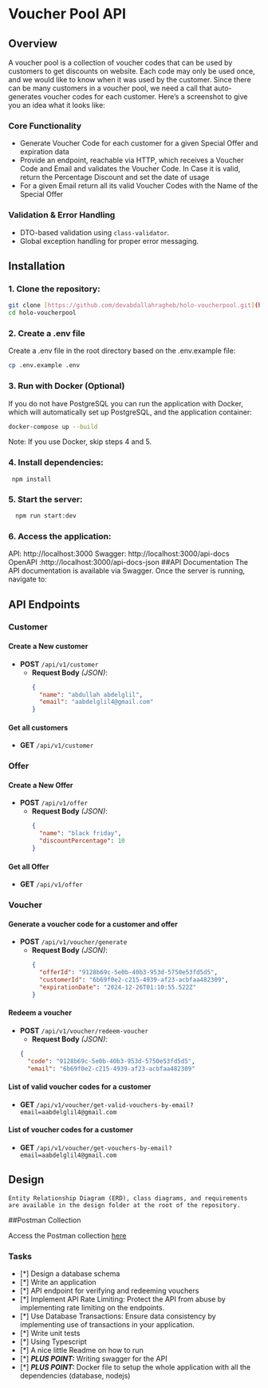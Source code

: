 # Voucher Pool API

## Overview
A voucher pool is a collection of voucher codes that can be used by customers to get discounts on website. Each code may only be used once, and we would like to know when it was used by the customer. Since there can be many customers in a voucher pool, we need a call that auto-generates voucher codes for each customer. Here’s a screenshot to give you an idea what it looks like:

### Core Functionality
* Generate Voucher Code for each customer for a given Special Offer and expiration data
* Provide an endpoint, reachable via HTTP, which receives a Voucher Code and Email and
  validates the Voucher Code. In Case it is valid, return the Percentage Discount and set the
  date of usage
* For a given Email return all its valid Voucher Codes with the Name of the Special Offer


### Validation & Error Handling
- DTO-based validation using `class-validator`.
- Global exception handling for proper error messaging.

  
## Installation
### 1. Clone the repository:
   ```bash
git clone [https://github.com/devabdallahragheb/holo-voucherpool.git](https://github.com/devabdallahragheb/holo-voucherpool.git)
cd holo-voucherpool
   ```
### 2. Create a .env file
Create a .env file in the root directory based on the .env.example file:
 ```bash
cp .env.example .env
```
### 3. Run with Docker (Optional)
   
If you do not have PostgreSQL you can run the application with Docker, which will automatically set up PostgreSQL,  and the application container:
 ```bash
docker-compose up --build
```

Note: If you use Docker, skip steps 4 and 5.

### 4. Install dependencies:
     npm install
   
### 5. Start the server:
 ```bash
   npm run start:dev
   ```
### 6. Access the application:

API: http://localhost:3000
Swagger: http://localhost:3000/api-docs
OpenAPI :http://localhost:3000/api-docs-json
##API Documentation
The API documentation is available via Swagger. Once the server is running, navigate to:

## API Endpoints

### **Customer**
#### Create a New customer
- **POST** `/api/v1/customer`
  - **Request Body** *(JSON)*:
    ```json
    {
      "name": "abdullah abdelglil",
      "email": "aabdelglil4@gmail.com"
    }
    ```
#### Get all customers
- **GET** `/api/v1/customer`
  
### **Offer**
#### Create a New Offer
- **POST** `/api/v1/offer`
  - **Request Body** *(JSON)*:
    ```json
    {
      "name": "black friday",
      "discountPercentage": 10
    }
    ```
#### Get all Offer
- **GET** `/api/v1/offer`
### **Voucher**
#### Generate a voucher code for a customer and offer
- **POST** `/api/v1/voucher/generate`
  - **Request Body** *(JSON)*:
    ```json
    {
      "offerId": "9128b69c-5e0b-40b3-953d-5750e53fd5d5",
      "customerId": "6b69f0e2-c215-4939-af23-acbfaa482309",
      "expirationDate": "2024-12-26T01:10:55.522Z" 
    }
    ```
#### Redeem a voucher
- **POST** `/api/v1/voucher/redeem-voucher`
    - **Request Body** *(JSON)*:
    ```json
    {
      "code": "9128b69c-5e0b-40b3-953d-5750e53fd5d5",
      "email": "6b69f0e2-c215-4939-af23-acbfaa482309"
    ```
#### List of valid voucher codes for a customer
- **GET** `/api/v1/voucher/get-valid-vouchers-by-email?email=aabdelglil4@gmail.com`
#### List of voucher codes for a customer
- **GET** `/api/v1/voucher/get-vouchers-by-email?email=aabdelglil4@gmail.com`
## Design

    Entity Relationship Diagram (ERD), class diagrams, and requirements are available in the design folder at the root of the repository.
    
##Postman Collection

Access the Postman collection [here](https://orange-satellite-870733.postman.co/workspace/TDRA~912c536b-3f54-49d1-9ac4-014cca31bc3d/collection/27835951-4af1de32-f493-4950-abdc-aa1583f59c9c?action=share&creator=27835951)
 ### Tasks
* [*] Design a database schema
* [*] Write an application
* [*] API endpoint for verifying and redeeming vouchers
* [*] Implement API Rate Limiting: Protect the API from abuse by implementing rate limiting on the endpoints.
* [*] Use Database Transactions: Ensure data consistency by implementing use of transactions in your application.
* [*] Write unit tests
* [*] Using Typescript
* [*] A nice little Readme on how to run
* [*] ***PLUS POINT:*** Writing swagger for the API
* [*] ***PLUS POINT:*** Docker file to setup the whole application with all the dependencies (database, nodejs)
